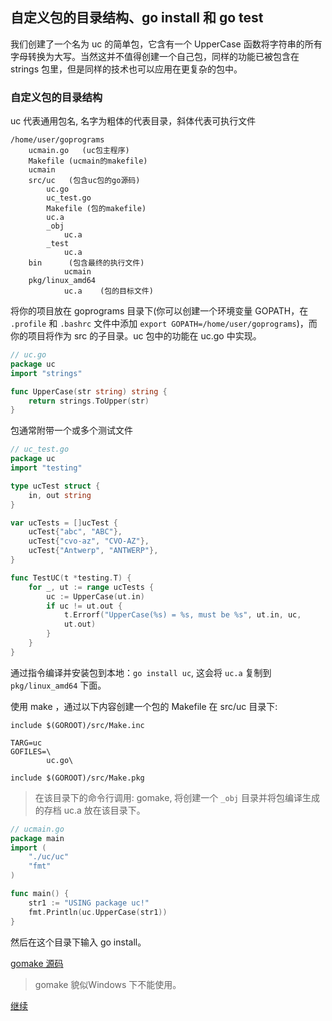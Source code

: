 ## 自定义包的目录结构、go install 和 go test


我们创建了一个名为 uc 的简单包，它含有一个 UpperCase 函数将字符串的所有字母转换为大写。当然这并不值得创建一个自己包，同样的功能已被包含在 strings 包里，但是同样的技术也可以应用在更复杂的包中。

### 自定义包的目录结构

uc 代表通用包名, 名字为粗体的代表目录，斜体代表可执行文件

```
/home/user/goprograms
	ucmain.go	(uc包主程序)
	Makefile (ucmain的makefile)
	ucmain
	src/uc	 (包含uc包的go源码)
		uc.go
	 	uc_test.go
	 	Makefile (包的makefile)
	 	uc.a
	 	_obj
			uc.a
		_test
			uc.a
	bin		 (包含最终的执行文件)
		 	ucmain
	pkg/linux_amd64
			uc.a	(包的目标文件)
```

将你的项目放在 goprograms 目录下(你可以创建一个环境变量 GOPATH，在 `.profile` 和 `.bashrc` 文件中添加 `export GOPATH=/home/user/goprograms`)，而你的项目将作为 src 的子目录。uc 包中的功能在 uc.go 中实现。

```go
// uc.go
package uc
import "strings"

func UpperCase(str string) string {
	return strings.ToUpper(str)
}
```

包通常附带一个或多个测试文件

```go
// uc_test.go
package uc
import "testing"

type ucTest struct {
	in, out string
}

var ucTests = []ucTest {
	ucTest{"abc", "ABC"},
	ucTest{"cvo-az", "CVO-AZ"},
	ucTest{"Antwerp", "ANTWERP"},
}

func TestUC(t *testing.T) {
	for _, ut := range ucTests {
		uc := UpperCase(ut.in)
		if uc != ut.out {
			t.Errorf("UpperCase(%s) = %s, must be %s", ut.in, uc,
			ut.out)
		}
	}
}
```

通过指令编译并安装包到本地：`go install uc`, 这会将 `uc.a` 复制到 `pkg/linux_amd64` 下面。

使用 make ，通过以下内容创建一个包的 Makefile 在 src/uc 目录下:

```make
include $(GOROOT)/src/Make.inc

TARG=uc
GOFILES=\
        uc.go\

include $(GOROOT)/src/Make.pkg
```

>在该目录下的命令行调用: gomake, 将创建一个 `_obj` 目录并将包编译生成的存档 uc.a 放在该目录下。

```go
// ucmain.go
package main
import (
    "./uc/uc"
    "fmt"
)

func main() {
    str1 := "USING package uc!"
	fmt.Println(uc.UpperCase(str1))
}
```

然后在这个目录下输入 go install。

[gomake 源码](https://github.com/brad-jones/gomake)

>gomake 貌似Windows 下不能使用。

[继续](https://github.com/oldnicke/Go-Getting-Started-Guide/blob/master/eBook/09.8.md)
